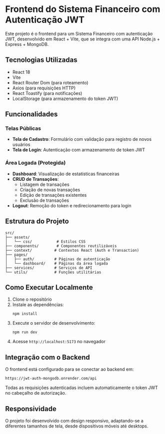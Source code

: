 # Frontend do Sistema Financeiro com Autenticação JWT

Este projeto é o frontend para um Sistema Financeiro com autenticação JWT, desenvolvido em React + Vite, que se integra com uma API Node.js + Express + MongoDB.

## Tecnologias Utilizadas

- React 18
- Vite
- React Router Dom (para roteamento)
- Axios (para requisições HTTP)
- React Toastify (para notificações)
- LocalStorage (para armazenamento do token JWT)

## Funcionalidades

### Telas Públicas

- **Tela de Cadastro**: Formulário com validação para registro de novos usuários
- **Tela de Login**: Autenticação com armazenamento de token JWT

### Área Logada (Protegida)

- **Dashboard**: Visualização de estatísticas financeiras
- **CRUD de Transações**:
  - Listagem de transações
  - Criação de novas transações
  - Edição de transações existentes
  - Exclusão de transações
- **Logout**: Remoção do token e redirecionamento para login

## Estrutura do Projeto

```
src/
├── assets/
│   └── css/           # Estilos CSS
├── components/        # Componentes reutilizáveis
├── context/          # Contextos React (Auth e Transaction)
├── pages/
│   ├── auth/         # Páginas de autenticação
│   └── dashboard/    # Páginas da área logada
├── services/         # Serviços de API
└── utils/            # Funções utilitárias
```

## Como Executar Localmente

1. Clone o repositório
2. Instale as dependências:
   ```
   npm install
   ```
3. Execute o servidor de desenvolvimento:
   ```
   npm run dev
   ```
4. Acesse `http://localhost:5173` no navegador

## Integração com o Backend

O frontend está configurado para se conectar ao backend em:

```
https://jwt-auth-mongodb.onrender.com/api
```

Todas as requisições autenticadas incluem automaticamente o token JWT no cabeçalho de autorização.

## Responsividade

O projeto foi desenvolvido com design responsivo, adaptando-se a diferentes tamanhos de tela, desde dispositivos móveis até desktops.

